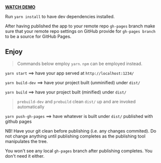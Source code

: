 **[WATCH DEMO](https://v-zdorovcev.github.io/proton/)**

Run `yarn install` to have dev dependencies installed.

After having published the app to your remote repo `gh-pages` branch
make sure that your remote repo settings on GitHub provide for `gh-pages branch` to be a source for GitHub Pages.


## Enjoy

> Commands below employ `yarn`. `npm` can be employed instead.

`yarn start` ==> have your app served at `http://localhost:1234/`

`yarn build-dev` ==> have your project built (unminified) under `dist/`

`yarn build` ==> have your project built (minified) under `dist/`

> `prebuild-dev` and `prebuild` clean `dist/` up and are invoked automatically

`yarn push-gh-pages` ==> have whatever is built under `dist/` published with github pages

NB! Have your git clean before publishing (i.e. any changes commited). 
Do not change anything until publishing completes as the publishing tool manipulates the tree.

You won't see any local `gh-pages` branch after publishing completes. You don't need it either.
